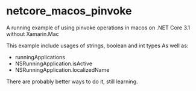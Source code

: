 # netcore_macos_pinvoke
A running example of using pinvoke operations in macos on .NET Core 3.1 without Xamarin.Mac

This example include usages of strings, boolean and int types
As well as:
- runningApplications
- NSRunningApplication.isActive
- NSRunningApplication.localizedName

There are probably better ways to do it, still learning.